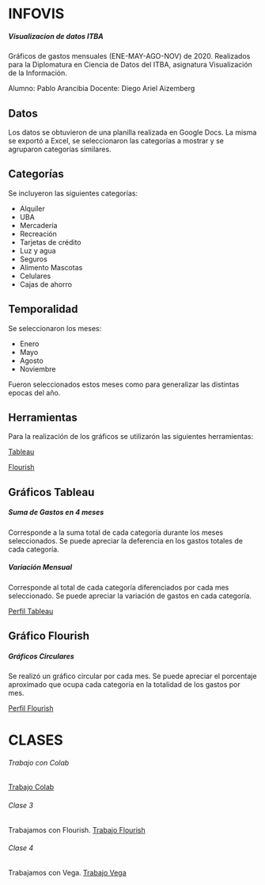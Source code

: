 # INFOVIS
##### Visualizacion de datos ITBA

Gráficos de gastos mensuales (ENE-MAY-AGO-NOV) de 2020.
Realizados para la Diplomatura en Ciencia de Datos del ITBA, asignatura Visualización de la Información.

Alumno: Pablo Arancibia
Docente: Diego Ariel Aizemberg

## Datos
Los datos se obtuvieron de una planilla realizada en Google Docs. La misma se exportó a Excel, se seleccionaron las categorías a mostrar y se agruparon categorías similares.

## Categorías
Se incluyeron las siguientes categorías:
- Alquiler
- UBA
- Mercadería
- Recreación
- Tarjetas de crédito
- Luz y agua
- Seguros
- Alimento Mascotas
- Celulares
- Cajas de ahorro

## Temporalidad
Se seleccionaron los meses:
- Enero
- Mayo
- Agosto
- Noviembre

Fueron seleccionados estos meses como para generalizar las distintas epocas del año. 

## Herramientas
Para la realización de los gráficos se utilizarón las siguientes herramientas:

[Tableau](https://www.tableau.com/es-es "Tableau")

[Flourish](https://app.flourish.studio/ "Flourish")

## Gráficos Tableau
##### Suma de Gastos en 4 meses
Corresponde a la suma total de cada categoría durante los meses seleccionados. Se puede apreciar la deferencia en los gastos totales de cada categoría.

##### Variación Mensual
Corresponde al total de cada categoría diferenciados por cada mes seleccionado.
Se puede apreciar la variación de gastos en cada categoría.


[Perfil Tableau](https://public.tableau.com/profile/pablo.arancibia5444#!/ "Perfil Tableau")

## Gráfico Flourish
##### Gráficos Circulares
Se realizó un gráfico circular por cada mes.
Se puede apreciar el porcentaje aproximado que ocupa cada categoría en la totalidad de los gastos por mes.

[Perfil Flourish](https://app.flourish.studio/@pabloarancibia.dw "Perfil Flourish")


# CLASES

###### Trabajo con Colab
[Trabajo Colab](https://colab.research.google.com/drive/1b8eVeZMDbdE5Cs2N1QWwule6PMsFGW0f?usp=sharing "Colab")

###### Clase 3 
Trabajamos con Flourish.
[Trabajo Flourish](https://pabloarancibia.github.io/infovis/flourish.html "Flourish")

###### Clase 4 
Trabajamos con Vega.
[Trabajo Vega](https://pabloarancibia.github.io/infovis/twitters.html "Vega")



